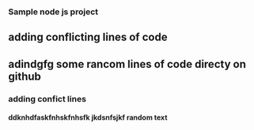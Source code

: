 ### Sample node js project

## adding conflicting lines of code

## adindgfg some rancom lines of code directy on github

### adding confict lines 

#### ddknhdfaskfnhskfnhsfk jkdsnfsjkf random text
